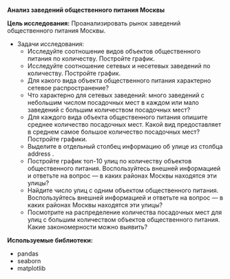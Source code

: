 **Анализ заведений общественного питания Москвы**

**Цель исследования:** Проанализировать рынок заведений общественного питания Москвы. 
- Задачи исследования: 
  - Исследуйте соотношение видов объектов общественного питания по количеству. Постройте график.
  - Исследуйте соотношение сетевых и несетевых заведений по количеству. Постройте график.
  - Для какого вида объекта общественного питания характерно сетевое распространение?
  - Что характерно для сетевых заведений: много заведений с небольшим числом посадочных мест в каждом или мало заведений с большим количеством посадочных мест?
  - Для каждого вида объекта общественного питания опишите среднее количество посадочных мест. Какой вид предоставляет в среднем самое большое количество посадочных мест? Постройте графики.
  - Выделите в отдельный столбец информацию об улице из столбца address .
  - Постройте график топ-10 улиц по количеству объектов общественного питания. Воспользуйтесь внешней информацией и ответьте на вопрос — в каких районах Москвы находятся эти улицы?
  - Найдите число улиц с одним объектом общественного питания. Воспользуйтесь внешней информацией и ответьте на вопрос — в каких районах Москвы находятся эти улицы?
  - Посмотрите на распределение количества посадочных мест для улиц с большим количеством объектов общественного питания. Какие закономерности можно выявить?

**Используемые библиотеки:** 
- pandas 
- seaborn
- matplotlib
